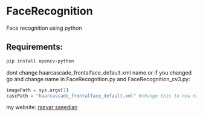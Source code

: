 # FaceRecognition
Face recognition using python 

## Requirements: 
```bash
pip install opencv-python
```
    

dont change haarcascade_frontalface_default.xml name or if you changed go and change name in FaceRecognition.py and FaceRecognition_cv3.py:

```python
imagePath = sys.argv[1]
cascPath = "haarcascade_frontalface_default.xml" #change this to new name
```

my website: [razyar saeedian](https://khoderazyar.ir)



